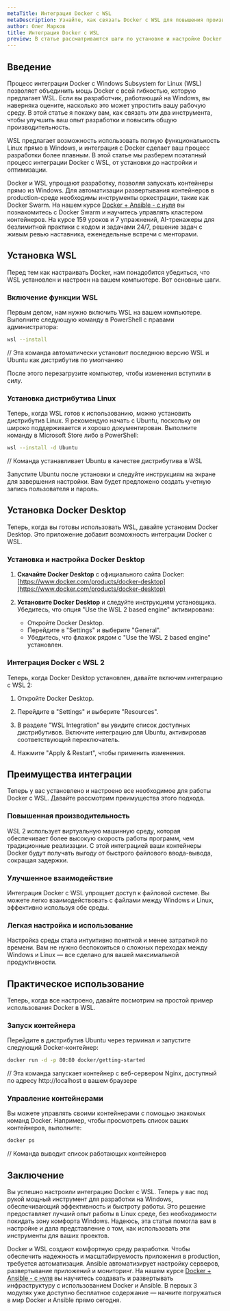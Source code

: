 ```yaml
---
metaTitle: Интеграция Docker с WSL
metaDescription: Узнайте, как связать Docker с WSL для повышения производительности и удобства разработки - рассмотрим установку, настройку и оптимизацию этих инструментов
author: Олег Марков
title: Интеграция Docker с WSL
preview: В статье рассматриваются шаги по установке и настройке Docker в WSL - а также преимущества такой интеграции и практические примеры использования
---
```


## Введение

Процесс интеграции Docker с Windows Subsystem for Linux (WSL) позволяет объединить мощь Docker с всей гибкостью, которую предлагает WSL. Если вы разработчик, работающий на Windows, вы наверняка оцените, насколько это может упростить вашу рабочую среду. В этой статье я покажу вам, как связать эти два инструмента, чтобы улучшить ваш опыт разработки и повысить общую производительность.

WSL предлагает возможность использовать полную функциональность Linux прямо в Windows, и интеграция с Docker сделает ваш процесс разработки более плавным. В этой статье мы разберем поэтапный процесс интеграции Docker с WSL, от установки до настройки и оптимизации.

Docker и WSL упрощают разработку, позволяя запускать контейнеры прямо из Windows. Для автоматизации развертывания контейнеров в production-среде необходимы инструменты оркестрации, такие как Docker Swarm. На нашем курсе [Docker + Ansible - с нуля](https://purpleschool.ru/course/docker?utm_source=knowledgebase&utm_medium=text&utm_campaign=Integraciya_Docker_c_WSL) вы познакомитесь с Docker Swarm и научитесь управлять кластером контейнеров. На курсе 159 уроков и 7 упражнений, AI-тренажеры для безлимитной практики с кодом и задачами 24/7, решение задач с живым ревью наставника, еженедельные встречи с менторами.

## Установка WSL

Перед тем как настраивать Docker, нам понадобится убедиться, что WSL установлен и настроен на вашем компьютере. Вот основные шаги.

### Включение функции WSL

Первым делом, нам нужно включить WSL на вашем компьютере. Выполните следующую команду в PowerShell с правами администратора:

```bash
wsl --install
```

// Эта команда автоматически установит последнюю версию WSL и Ubuntu как дистрибутив по умолчанию

После этого перезагрузите компьютер, чтобы изменения вступили в силу.

### Установка дистрибутива Linux

Теперь, когда WSL готов к использованию, можно установить дистрибутив Linux. Я рекомендую начать с Ubuntu, поскольку он широко поддерживается и хорошо документирован. Выполните команду в Microsoft Store либо в PowerShell:

```bash
wsl --install -d Ubuntu
```

// Команда устанавливает Ubuntu в качестве дистрибутива в WSL

Запустите Ubuntu после установки и следуйте инструкциям на экране для завершения настройки. Вам будет предложено создать учетную запись пользователя и пароль.

## Установка Docker Desktop

Теперь, когда вы готовы использовать WSL, давайте установим Docker Desktop. Это приложение добавит возможность интеграции Docker с WSL.

### Установка и настройка Docker Desktop

1. **Скачайте Docker Desktop** с официального сайта Docker: [https://www.docker.com/products/docker-desktop](https://www.docker.com/products/docker-desktop)

2. **Установите Docker Desktop** и следуйте инструкциям установщика. Убедитесь, что опция "Use the WSL 2 based engine" активирована:

   - Откройте Docker Desktop.
   - Перейдите в "Settings" и выберите "General".
   - Убедитесь, что флажок рядом с "Use the WSL 2 based engine" установлен.

### Интеграция Docker с WSL 2

Теперь, когда Docker Desktop установлен, давайте включим интеграцию с WSL 2:

1. Откройте Docker Desktop.

2. Перейдите в "Settings" и выберите "Resources".

3. В разделе "WSL Integration" вы увидите список доступных дистрибутивов. Включите интеграцию для Ubuntu, активировав соответствующий переключатель.

4. Нажмите "Apply & Restart", чтобы применить изменения.

## Преимущества интеграции

Теперь у вас установлено и настроено все необходимое для работы Docker с WSL. Давайте рассмотрим преимущества этого подхода.

### Повышенная производительность

WSL 2 использует виртуальную машинную среду, которая обеспечивает более высокую скорость работы программ, чем традиционные реализации. С этой интеграцией ваши контейнеры Docker будут получать выгоду от быстрого файлового ввода-вывода, сокращая задержки.

### Улучшенное взаимодействие

Интеграция Docker с WSL упрощает доступ к файловой системе. Вы можете легко взаимодействовать с файлами между Windows и Linux, эффективно используя обе среды.

### Легкая настройка и использование

Настройка среды стала интуитивно понятной и менее затратной по времени. Вам не нужно беспокоиться о сложных переходах между Windows и Linux — все сделано для вашей максимальной продуктивности.

## Практическое использование

Теперь, когда все настроено, давайте посмотрим на простой пример использования Docker в WSL.

### Запуск контейнера

Перейдите в дистрибутив Ubuntu через терминал и запустите следующий Docker-контейнер:

```bash
docker run -d -p 80:80 docker/getting-started
```

// Эта команда запускает контейнер с веб-сервером Nginx, доступный по адресу http://localhost в вашем браузере

### Управление контейнерами

Вы можете управлять своими контейнерами с помощью знакомых команд Docker. Например, чтобы просмотреть список ваших контейнеров, выполните:

```bash
docker ps
```

// Команда выводит список работающих контейнеров

## Заключение

Вы успешно настроили интеграцию Docker с WSL. Теперь у вас под рукой мощный инструмент для разработки на Windows, обеспечивающий эффективность и быстроту работы. Это решение предоставляет лучший опыт работы в Linux среде, без необходимости покидать зону комфорта Windows. Надеюсь, эта статья помогла вам в настройке и дала представление о том, как использовать эти инструменты для ваших проектов.

Docker и WSL создают комфортную среду разработки. Чтобы обеспечить надежность и масштабируемость приложения в production, требуется автоматизация. Ansible автоматизирует настройку серверов, развертывание приложений и мониторинг. На нашем курсе [Docker + Ansible - с нуля](https://purpleschool.ru/course/docker?utm_source=knowledgebase&utm_medium=text&utm_campaign=Integraciya_Docker_c_WSL) вы научитесь создавать и развертывать инфраструктуру с использованием Docker и Ansible. В первых 3 модулях уже доступно бесплатное содержание — начните погружаться в мир Docker и Ansible прямо сегодня.
